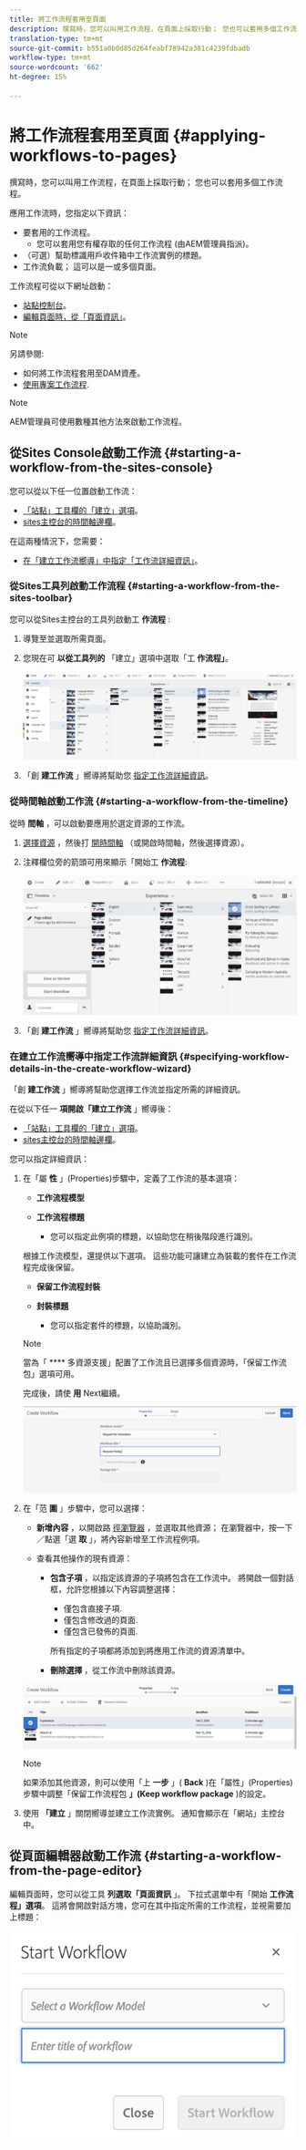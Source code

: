 ```yaml
---
title: 將工作流程套用至頁面
description: 撰寫時，您可以叫用工作流程，在頁面上採取行動； 您也可以套用多個工作流程。
translation-type: tm+mt
source-git-commit: b551a0b0d85d264feabf78942a381c4239fdbadb
workflow-type: tm+mt
source-wordcount: '662'
ht-degree: 15%

---
```



# 將工作流程套用至頁面 {#applying-workflows-to-pages}

撰寫時，您可以叫用工作流程，在頁面上採取行動； 您也可以套用多個工作流程。

應用工作流時，您指定以下資訊：

* 要套用的工作流程。
   * 您可以套用您有權存取的任何工作流程 (由AEM管理員指派)。
* （可選）幫助標識用戶收件箱中工作流實例的標題。
* 工作流負載； 這可以是一或多個頁面。

工作流程可從以下網址啟動：

* [站點控制台](#starting-a-workflow-from-the-sites-console)。
* [編輯頁面時，從「頁面資訊」](#starting-a-workflow-from-the-page-editor)。

>[!NOTE]
>
>另請參閱:
>
>* 如何將工作流程套用至DAM資產。
>* [使用專案工作流程](/help/sites-cloud/authoring/projects/workflows.md).


<!-- 
>* [How to apply workflows to DAM assets](/help/assets/assets-workflow.md).
>* [Working with Project Workflows](/help/sites-cloud/authoring/projects/workflows.md).
-->

>[!NOTE]
>
>AEM管理員可使用數種其他方法來啟動工作流程。

<!-- 
>AEM administrators can [start workflows using several other methods](/help/sites-administering/workflows-starting.md).
-->

## 從Sites Console啟動工作流 {#starting-a-workflow-from-the-sites-console}

您可以從以下任一位置啟動工作流：

* [「站點」工具欄的「建立」選項](#starting-a-workflow-from-the-sites-toolbar)。
* [sites主控台的時間軸邊欄](#starting-a-workflow-from-the-timeline)。

在這兩種情況下，您需要：

* [在「建立工作流嚮導」中指定「工作流詳細資訊」](#specifying-workflow-details-in-the-create-workflow-wizard)。

### 從Sites工具列啟動工作流程 {#starting-a-workflow-from-the-sites-toolbar}

您可以從Sites主控台的工具列啟動工 **作流程** :

1. 導覽至並選取所需頁面。

1. 您現在可 **以從工具列的** 「建立」選項中選取「工 **作流程」**。

   ![從工具列建立工作流程](/help/sites-cloud/authoring/assets/workflows-create-from-toolbar.png)

1. 「創 **建工作流** 」嚮導將幫助您 [指定工作流詳細資訊](#specifying-workflow-details-in-the-create-workflow-wizard)。

### 從時間軸啟動工作流 {#starting-a-workflow-from-the-timeline}

從時 **間軸** ，可以啟動要應用於選定資源的工作流。

1. [選擇資源](/help/sites-cloud/authoring/getting-started/basic-handling.md#viewing-and-selecting-resources) ，然後打 [開時間軸](/help/sites-cloud/authoring/getting-started/basic-handling.md#timeline) （或開啟時間軸，然後選擇資源）。
1. 注釋欄位旁的箭頭可用來顯示「開始工 **作流程**:

   ![從時間軸建立工作流程](/help/sites-cloud/authoring/assets/workflows-create-from-timeline.png)

1. 「創 **建工作流** 」嚮導將幫助您 [指定工作流詳細資訊](#specifying-workflow-details-in-the-create-workflow-wizard)。

### 在建立工作流嚮導中指定工作流詳細資訊 {#specifying-workflow-details-in-the-create-workflow-wizard}

「創 **建工作流** 」嚮導將幫助您選擇工作流並指定所需的詳細資訊。

在從以下任一 **項開啟「建立工作流** 」嚮導後：

* [「站點」工具欄的「建立」選項](#starting-a-workflow-from-the-sites-toolbar)。
* [sites主控台的時間軸邊欄](#starting-a-workflow-from-the-timeline)。

您可以指定詳細資訊：

1. 在「屬 **性** 」(Properties)步驟中，定義了工作流的基本選項：

   * **工作流程模型**
   * **工作流程標題**

      * 您可以指定此例項的標題，以協助您在稍後階段進行識別。

   根據工作流模型，還提供以下選項。 這些功能可讓建立為裝載的套件在工作流程完成後保留。

   * **保留工作流程封裝**
   * **封裝標題**

      * 您可以指定套件的標題，以協助識別。
   >[!NOTE]
   >
   >當為「 **** 多資源支援」配置了工作流且已選擇多個資源時，「保留工作流包」選項可用。

   <!--
   >The **Keep workflow package** option is available when the workflow has been configured for [Multi Resource Support](/help/sites-developing/workflows-models.md#configuring-a-workflow-for-multi-resource-support) and multiple resources have been selected.
   -->

   完成後，請使 **用** Next繼續。

   ![指定工作流屬性](/help/sites-cloud/authoring/assets/workflows-properties.png)

1. 在「范 **圍** 」步驟中，您可以選擇：

   * **新增內容** ，以開啟路 [徑瀏覽器](/help/sites-cloud/authoring/fundamentals/environment-tools.md#path-browser) ，並選取其他資源； 在瀏覽器中，按一下／點選「選 **取** 」，將內容新增至工作流程例項。

   * 查看其他操作的現有資源：

      * **包含子項** ，以指定該資源的子項將包含在工作流中。
將開啟一個對話框，允許您根據以下內容調整選擇：

         * 僅包含直接子項.
         * 僅包含修改過的頁面.
         * 僅包含已發佈的頁面.

         所有指定的子項都將添加到將應用工作流的資源清單中。

      * **刪除選擇** ，從工作流中刪除該資源。

   ![定義工作流程範圍](/help/sites-cloud/authoring/assets/workflows-scope.png)

   >[!NOTE]
   >
   >如果添加其他資源，則可以使用「上 **一步** 」( **Back** )在「屬性」(Properties)步驟中調整「保留工作流程包 **」(Keep workflow package** )的設定。

1. 使用 **「建立** 」關閉嚮導並建立工作流實例。 通知會顯示在「網站」主控台中。

## 從頁面編輯器啟動工作流 {#starting-a-workflow-from-the-page-editor}

編輯頁面時，您可以從工具 **列選取「頁面資訊** 」。 下拉式選單中有「開始 **工作流程」選項**。 這將會開啟對話方塊，您可在其中指定所需的工作流程，並視需要加上標題：

![從頁面編輯器啟動工作流程](/help/sites-cloud/authoring/assets/workflows-create-page-editor.png)
